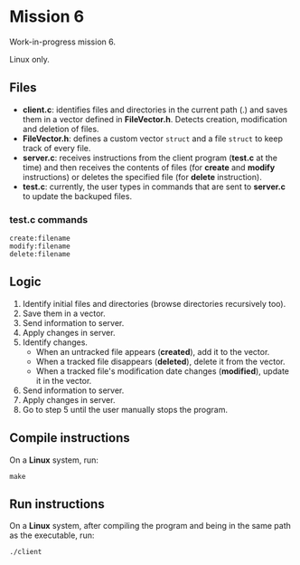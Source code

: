 # Mission 6

Work-in-progress mission 6.

Linux only.

## Files
- **client.c**: identifies files and directories in the current path (.) and saves them in a vector defined in **FileVector.h**. Detects creation, modification and deletion of files.
- **FileVector.h**: defines a custom vector `struct` and a file `struct` to keep track of every file.
- **server.c**: receives instructions from the client program (**test.c** at the time) and then receives the contents of files (for **create** and **modify** instructions) or deletes the specified file (for **delete** instruction).
- **test.c**: currently, the user types in commands that are sent to **server.c** to update the backuped files.

### test.c commands
```
create:filename
modify:filename
delete:filename
```

## Logic
1. Identify initial files and directories (browse directories recursively too).
2. Save them in a vector.
3. Send information to server.
4. Apply changes in server.
5. Identify changes.
   - When an untracked file appears (**created**), add it to the vector.
   - When a tracked file disappears (**deleted**), delete it from the vector.
   - When a tracked file's modification date changes (**modified**), update it in the vector.
6. Send information to server.
7. Apply changes in server.
8. Go to step 5 until the user manually stops the program.

## Compile instructions
On a **Linux** system, run:
```
make
```

## Run instructions
On a **Linux** system, after compiling the program and being in the same path as the executable, run:
```
./client
```